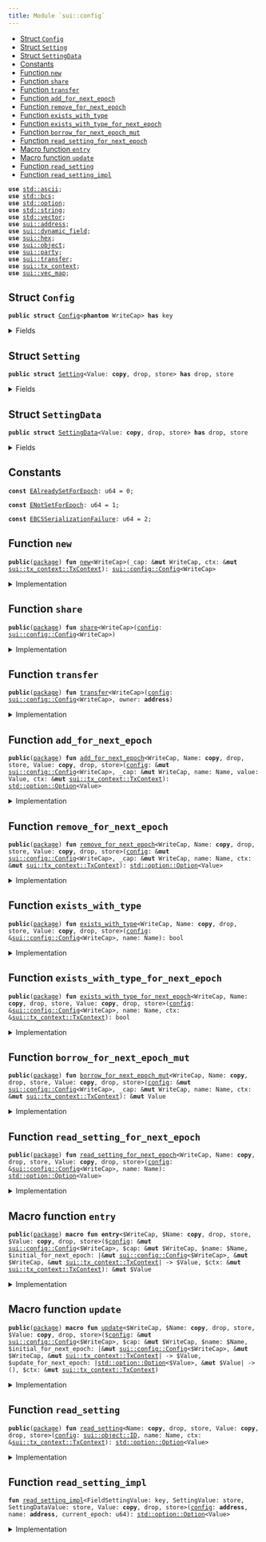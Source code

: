 ```yaml
---
title: Module `sui::config`
---
```




-  [Struct `Config`](#sui_config_Config)
-  [Struct `Setting`](#sui_config_Setting)
-  [Struct `SettingData`](#sui_config_SettingData)
-  [Constants](#@Constants_0)
-  [Function `new`](#sui_config_new)
-  [Function `share`](#sui_config_share)
-  [Function `transfer`](#sui_config_transfer)
-  [Function `add_for_next_epoch`](#sui_config_add_for_next_epoch)
-  [Function `remove_for_next_epoch`](#sui_config_remove_for_next_epoch)
-  [Function `exists_with_type`](#sui_config_exists_with_type)
-  [Function `exists_with_type_for_next_epoch`](#sui_config_exists_with_type_for_next_epoch)
-  [Function `borrow_for_next_epoch_mut`](#sui_config_borrow_for_next_epoch_mut)
-  [Function `read_setting_for_next_epoch`](#sui_config_read_setting_for_next_epoch)
-  [Macro function `entry`](#sui_config_entry)
-  [Macro function `update`](#sui_config_update)
-  [Function `read_setting`](#sui_config_read_setting)
-  [Function `read_setting_impl`](#sui_config_read_setting_impl)


<pre><code><b>use</b> <a href="../std/ascii.md#std_ascii">std::ascii</a>;
<b>use</b> <a href="../std/bcs.md#std_bcs">std::bcs</a>;
<b>use</b> <a href="../std/option.md#std_option">std::option</a>;
<b>use</b> <a href="../std/string.md#std_string">std::string</a>;
<b>use</b> <a href="../std/vector.md#std_vector">std::vector</a>;
<b>use</b> <a href="../sui/address.md#sui_address">sui::address</a>;
<b>use</b> <a href="../sui/dynamic_field.md#sui_dynamic_field">sui::dynamic_field</a>;
<b>use</b> <a href="../sui/hex.md#sui_hex">sui::hex</a>;
<b>use</b> <a href="../sui/object.md#sui_object">sui::object</a>;
<b>use</b> <a href="../sui/multiparty.md#sui_party">sui::party</a>;
<b>use</b> <a href="../sui/transfer.md#sui_transfer">sui::transfer</a>;
<b>use</b> <a href="../sui/tx_context.md#sui_tx_context">sui::tx_context</a>;
<b>use</b> <a href="../sui/vec_map.md#sui_vec_map">sui::vec_map</a>;
</code></pre>



<a name="sui_config_Config"></a>

## Struct `Config`



<pre><code><b>public</b> <b>struct</b> <a href="../sui/config.md#sui_config_Config">Config</a>&lt;<b>phantom</b> WriteCap&gt; <b>has</b> key
</code></pre>



<details>
<summary>Fields</summary>


<dl>
<dt>
<code>id: <a href="../sui/object.md#sui_object_UID">sui::object::UID</a></code>
</dt>
<dd>
</dd>
</dl>


</details>

<a name="sui_config_Setting"></a>

## Struct `Setting`



<pre><code><b>public</b> <b>struct</b> <a href="../sui/config.md#sui_config_Setting">Setting</a>&lt;Value: <b>copy</b>, drop, store&gt; <b>has</b> drop, store
</code></pre>



<details>
<summary>Fields</summary>


<dl>
<dt>
<code>data: <a href="../std/option.md#std_option_Option">std::option::Option</a>&lt;<a href="../sui/config.md#sui_config_SettingData">sui::config::SettingData</a>&lt;Value&gt;&gt;</code>
</dt>
<dd>
</dd>
</dl>


</details>

<a name="sui_config_SettingData"></a>

## Struct `SettingData`



<pre><code><b>public</b> <b>struct</b> <a href="../sui/config.md#sui_config_SettingData">SettingData</a>&lt;Value: <b>copy</b>, drop, store&gt; <b>has</b> drop, store
</code></pre>



<details>
<summary>Fields</summary>


<dl>
<dt>
<code>newer_value_epoch: u64</code>
</dt>
<dd>
</dd>
<dt>
<code>newer_value: <a href="../std/option.md#std_option_Option">std::option::Option</a>&lt;Value&gt;</code>
</dt>
<dd>
</dd>
<dt>
<code>older_value_opt: <a href="../std/option.md#std_option_Option">std::option::Option</a>&lt;Value&gt;</code>
</dt>
<dd>
</dd>
</dl>


</details>

<a name="@Constants_0"></a>

## Constants


<a name="sui_config_EAlreadySetForEpoch"></a>



<pre><code><b>const</b> <a href="../sui/config.md#sui_config_EAlreadySetForEpoch">EAlreadySetForEpoch</a>: u64 = 0;
</code></pre>



<a name="sui_config_ENotSetForEpoch"></a>



<pre><code><b>const</b> <a href="../sui/config.md#sui_config_ENotSetForEpoch">ENotSetForEpoch</a>: u64 = 1;
</code></pre>



<a name="sui_config_EBCSSerializationFailure"></a>



<pre><code><b>const</b> <a href="../sui/config.md#sui_config_EBCSSerializationFailure">EBCSSerializationFailure</a>: u64 = 2;
</code></pre>



<a name="sui_config_new"></a>

## Function `new`



<pre><code><b>public</b>(<a href="../sui/package.md#sui_package">package</a>) <b>fun</b> <a href="../sui/config.md#sui_config_new">new</a>&lt;WriteCap&gt;(_cap: &<b>mut</b> WriteCap, ctx: &<b>mut</b> <a href="../sui/tx_context.md#sui_tx_context_TxContext">sui::tx_context::TxContext</a>): <a href="../sui/config.md#sui_config_Config">sui::config::Config</a>&lt;WriteCap&gt;
</code></pre>



<details>
<summary>Implementation</summary>


<pre><code><b>public</b>(<a href="../sui/package.md#sui_package">package</a>) <b>fun</b> <a href="../sui/config.md#sui_config_new">new</a>&lt;WriteCap&gt;(_cap: &<b>mut</b> WriteCap, ctx: &<b>mut</b> TxContext): <a href="../sui/config.md#sui_config_Config">Config</a>&lt;WriteCap&gt; {
    <a href="../sui/config.md#sui_config_Config">Config</a>&lt;WriteCap&gt; { id: <a href="../sui/object.md#sui_object_new">object::new</a>(ctx) }
}
</code></pre>



</details>

<a name="sui_config_share"></a>

## Function `share`



<pre><code><b>public</b>(<a href="../sui/package.md#sui_package">package</a>) <b>fun</b> <a href="../sui/config.md#sui_config_share">share</a>&lt;WriteCap&gt;(<a href="../sui/config.md#sui_config">config</a>: <a href="../sui/config.md#sui_config_Config">sui::config::Config</a>&lt;WriteCap&gt;)
</code></pre>



<details>
<summary>Implementation</summary>


<pre><code><b>public</b>(<a href="../sui/package.md#sui_package">package</a>) <b>fun</b> <a href="../sui/config.md#sui_config_share">share</a>&lt;WriteCap&gt;(<a href="../sui/config.md#sui_config">config</a>: <a href="../sui/config.md#sui_config_Config">Config</a>&lt;WriteCap&gt;) {
    <a href="../sui/transfer.md#sui_transfer_share_object">transfer::share_object</a>(<a href="../sui/config.md#sui_config">config</a>)
}
</code></pre>



</details>

<a name="sui_config_transfer"></a>

## Function `transfer`



<pre><code><b>public</b>(<a href="../sui/package.md#sui_package">package</a>) <b>fun</b> <a href="../sui/transfer.md#sui_transfer">transfer</a>&lt;WriteCap&gt;(<a href="../sui/config.md#sui_config">config</a>: <a href="../sui/config.md#sui_config_Config">sui::config::Config</a>&lt;WriteCap&gt;, owner: <b>address</b>)
</code></pre>



<details>
<summary>Implementation</summary>


<pre><code><b>public</b>(<a href="../sui/package.md#sui_package">package</a>) <b>fun</b> <a href="../sui/transfer.md#sui_transfer">transfer</a>&lt;WriteCap&gt;(<a href="../sui/config.md#sui_config">config</a>: <a href="../sui/config.md#sui_config_Config">Config</a>&lt;WriteCap&gt;, owner: <b>address</b>) {
    <a href="../sui/transfer.md#sui_transfer_transfer">transfer::transfer</a>(<a href="../sui/config.md#sui_config">config</a>, owner)
}
</code></pre>



</details>

<a name="sui_config_add_for_next_epoch"></a>

## Function `add_for_next_epoch`



<pre><code><b>public</b>(<a href="../sui/package.md#sui_package">package</a>) <b>fun</b> <a href="../sui/config.md#sui_config_add_for_next_epoch">add_for_next_epoch</a>&lt;WriteCap, Name: <b>copy</b>, drop, store, Value: <b>copy</b>, drop, store&gt;(<a href="../sui/config.md#sui_config">config</a>: &<b>mut</b> <a href="../sui/config.md#sui_config_Config">sui::config::Config</a>&lt;WriteCap&gt;, _cap: &<b>mut</b> WriteCap, name: Name, value: Value, ctx: &<b>mut</b> <a href="../sui/tx_context.md#sui_tx_context_TxContext">sui::tx_context::TxContext</a>): <a href="../std/option.md#std_option_Option">std::option::Option</a>&lt;Value&gt;
</code></pre>



<details>
<summary>Implementation</summary>


<pre><code><b>public</b>(<a href="../sui/package.md#sui_package">package</a>) <b>fun</b> <a href="../sui/config.md#sui_config_add_for_next_epoch">add_for_next_epoch</a>&lt;
    WriteCap,
    Name: <b>copy</b> + drop + store,
    Value: <b>copy</b> + drop + store,
&gt;(
    <a href="../sui/config.md#sui_config">config</a>: &<b>mut</b> <a href="../sui/config.md#sui_config_Config">Config</a>&lt;WriteCap&gt;,
    _cap: &<b>mut</b> WriteCap,
    name: Name,
    value: Value,
    ctx: &<b>mut</b> TxContext,
): Option&lt;Value&gt; {
    <b>let</b> epoch = ctx.epoch();
    <b>if</b> (!field::exists_(&<a href="../sui/config.md#sui_config">config</a>.id, name)) {
        <b>let</b> sobj = <a href="../sui/config.md#sui_config_Setting">Setting</a> {
            data: option::some(<a href="../sui/config.md#sui_config_SettingData">SettingData</a> {
                newer_value_epoch: epoch,
                newer_value: option::some(value),
                older_value_opt: option::none(),
            }),
        };
        field::add(&<b>mut</b> <a href="../sui/config.md#sui_config">config</a>.id, name, sobj);
        option::none()
    } <b>else</b> {
        <b>let</b> sobj: &<b>mut</b> <a href="../sui/config.md#sui_config_Setting">Setting</a>&lt;Value&gt; = field::borrow_mut(&<b>mut</b> <a href="../sui/config.md#sui_config">config</a>.id, name);
        <b>let</b> <a href="../sui/config.md#sui_config_SettingData">SettingData</a> {
            newer_value_epoch,
            newer_value,
            older_value_opt,
        } = sobj.data.extract();
        <b>let</b> (older_value_opt, removed_value) = <b>if</b> (epoch &gt; newer_value_epoch) {
            // <b>if</b> the `newer_value` is <b>for</b> a previous epoch, <b>move</b> it to `older_value_opt`
            (<b>move</b> newer_value, <b>move</b> older_value_opt)
        } <b>else</b> {
            // the current epoch cannot be less than the `newer_value_epoch`
            <b>assert</b>!(epoch == newer_value_epoch);
            // <b>if</b> the `newer_value` is <b>for</b> the current epoch, then the option must be `none`
            <b>assert</b>!(newer_value.is_none(), <a href="../sui/config.md#sui_config_EAlreadySetForEpoch">EAlreadySetForEpoch</a>);
            (<b>move</b> older_value_opt, option::none())
        };
        sobj
            .data
            .fill(<a href="../sui/config.md#sui_config_SettingData">SettingData</a> {
                newer_value_epoch: epoch,
                newer_value: option::some(value),
                older_value_opt,
            });
        removed_value
    }
}
</code></pre>



</details>

<a name="sui_config_remove_for_next_epoch"></a>

## Function `remove_for_next_epoch`



<pre><code><b>public</b>(<a href="../sui/package.md#sui_package">package</a>) <b>fun</b> <a href="../sui/config.md#sui_config_remove_for_next_epoch">remove_for_next_epoch</a>&lt;WriteCap, Name: <b>copy</b>, drop, store, Value: <b>copy</b>, drop, store&gt;(<a href="../sui/config.md#sui_config">config</a>: &<b>mut</b> <a href="../sui/config.md#sui_config_Config">sui::config::Config</a>&lt;WriteCap&gt;, _cap: &<b>mut</b> WriteCap, name: Name, ctx: &<b>mut</b> <a href="../sui/tx_context.md#sui_tx_context_TxContext">sui::tx_context::TxContext</a>): <a href="../std/option.md#std_option_Option">std::option::Option</a>&lt;Value&gt;
</code></pre>



<details>
<summary>Implementation</summary>


<pre><code><b>public</b>(<a href="../sui/package.md#sui_package">package</a>) <b>fun</b> <a href="../sui/config.md#sui_config_remove_for_next_epoch">remove_for_next_epoch</a>&lt;
    WriteCap,
    Name: <b>copy</b> + drop + store,
    Value: <b>copy</b> + drop + store,
&gt;(
    <a href="../sui/config.md#sui_config">config</a>: &<b>mut</b> <a href="../sui/config.md#sui_config_Config">Config</a>&lt;WriteCap&gt;,
    _cap: &<b>mut</b> WriteCap,
    name: Name,
    ctx: &<b>mut</b> TxContext,
): Option&lt;Value&gt; {
    <b>let</b> epoch = ctx.epoch();
    <b>if</b> (!field::exists_(&<a href="../sui/config.md#sui_config">config</a>.id, name)) <b>return</b> option::none();
    <b>let</b> sobj: &<b>mut</b> <a href="../sui/config.md#sui_config_Setting">Setting</a>&lt;Value&gt; = field::borrow_mut(&<b>mut</b> <a href="../sui/config.md#sui_config">config</a>.id, name);
    <b>let</b> <a href="../sui/config.md#sui_config_SettingData">SettingData</a> {
        newer_value_epoch,
        newer_value,
        older_value_opt,
    } = sobj.data.extract();
    <b>let</b> (older_value_opt, removed_value) = <b>if</b> (epoch &gt; newer_value_epoch) {
        // <b>if</b> the `newer_value` is <b>for</b> a previous epoch, <b>move</b> it to `older_value_opt`
        (<b>move</b> newer_value, option::none())
    } <b>else</b> {
        // the current epoch cannot be less than the `newer_value_epoch`
        <b>assert</b>!(epoch == newer_value_epoch);
        (<b>move</b> older_value_opt, <b>move</b> newer_value)
    };
    <b>let</b> older_value_opt_is_none = older_value_opt.is_none();
    sobj
        .data
        .fill(<a href="../sui/config.md#sui_config_SettingData">SettingData</a> {
            newer_value_epoch: epoch,
            newer_value: option::none(),
            older_value_opt,
        });
    <b>if</b> (older_value_opt_is_none) {
        field::remove&lt;_, <a href="../sui/config.md#sui_config_Setting">Setting</a>&lt;Value&gt;&gt;(&<b>mut</b> <a href="../sui/config.md#sui_config">config</a>.id, name);
    };
    removed_value
}
</code></pre>



</details>

<a name="sui_config_exists_with_type"></a>

## Function `exists_with_type`



<pre><code><b>public</b>(<a href="../sui/package.md#sui_package">package</a>) <b>fun</b> <a href="../sui/config.md#sui_config_exists_with_type">exists_with_type</a>&lt;WriteCap, Name: <b>copy</b>, drop, store, Value: <b>copy</b>, drop, store&gt;(<a href="../sui/config.md#sui_config">config</a>: &<a href="../sui/config.md#sui_config_Config">sui::config::Config</a>&lt;WriteCap&gt;, name: Name): bool
</code></pre>



<details>
<summary>Implementation</summary>


<pre><code><b>public</b>(<a href="../sui/package.md#sui_package">package</a>) <b>fun</b> <a href="../sui/config.md#sui_config_exists_with_type">exists_with_type</a>&lt;
    WriteCap,
    Name: <b>copy</b> + drop + store,
    Value: <b>copy</b> + drop + store,
&gt;(
    <a href="../sui/config.md#sui_config">config</a>: &<a href="../sui/config.md#sui_config_Config">Config</a>&lt;WriteCap&gt;,
    name: Name,
): bool {
    field::exists_with_type&lt;_, <a href="../sui/config.md#sui_config_Setting">Setting</a>&lt;Value&gt;&gt;(&<a href="../sui/config.md#sui_config">config</a>.id, name)
}
</code></pre>



</details>

<a name="sui_config_exists_with_type_for_next_epoch"></a>

## Function `exists_with_type_for_next_epoch`



<pre><code><b>public</b>(<a href="../sui/package.md#sui_package">package</a>) <b>fun</b> <a href="../sui/config.md#sui_config_exists_with_type_for_next_epoch">exists_with_type_for_next_epoch</a>&lt;WriteCap, Name: <b>copy</b>, drop, store, Value: <b>copy</b>, drop, store&gt;(<a href="../sui/config.md#sui_config">config</a>: &<a href="../sui/config.md#sui_config_Config">sui::config::Config</a>&lt;WriteCap&gt;, name: Name, ctx: &<a href="../sui/tx_context.md#sui_tx_context_TxContext">sui::tx_context::TxContext</a>): bool
</code></pre>



<details>
<summary>Implementation</summary>


<pre><code><b>public</b>(<a href="../sui/package.md#sui_package">package</a>) <b>fun</b> <a href="../sui/config.md#sui_config_exists_with_type_for_next_epoch">exists_with_type_for_next_epoch</a>&lt;
    WriteCap,
    Name: <b>copy</b> + drop + store,
    Value: <b>copy</b> + drop + store,
&gt;(
    <a href="../sui/config.md#sui_config">config</a>: &<a href="../sui/config.md#sui_config_Config">Config</a>&lt;WriteCap&gt;,
    name: Name,
    ctx: &TxContext,
): bool {
    field::exists_with_type&lt;_, <a href="../sui/config.md#sui_config_Setting">Setting</a>&lt;Value&gt;&gt;(&<a href="../sui/config.md#sui_config">config</a>.id, name) && {
        <b>let</b> epoch = ctx.epoch();
        <b>let</b> sobj: &<a href="../sui/config.md#sui_config_Setting">Setting</a>&lt;Value&gt; = field::borrow(&<a href="../sui/config.md#sui_config">config</a>.id, name);
        epoch == sobj.data.<a href="../sui/borrow.md#sui_borrow">borrow</a>().newer_value_epoch &&
        sobj.data.<a href="../sui/borrow.md#sui_borrow">borrow</a>().newer_value.is_some()
    }
}
</code></pre>



</details>

<a name="sui_config_borrow_for_next_epoch_mut"></a>

## Function `borrow_for_next_epoch_mut`



<pre><code><b>public</b>(<a href="../sui/package.md#sui_package">package</a>) <b>fun</b> <a href="../sui/config.md#sui_config_borrow_for_next_epoch_mut">borrow_for_next_epoch_mut</a>&lt;WriteCap, Name: <b>copy</b>, drop, store, Value: <b>copy</b>, drop, store&gt;(<a href="../sui/config.md#sui_config">config</a>: &<b>mut</b> <a href="../sui/config.md#sui_config_Config">sui::config::Config</a>&lt;WriteCap&gt;, _cap: &<b>mut</b> WriteCap, name: Name, ctx: &<b>mut</b> <a href="../sui/tx_context.md#sui_tx_context_TxContext">sui::tx_context::TxContext</a>): &<b>mut</b> Value
</code></pre>



<details>
<summary>Implementation</summary>


<pre><code><b>public</b>(<a href="../sui/package.md#sui_package">package</a>) <b>fun</b> <a href="../sui/config.md#sui_config_borrow_for_next_epoch_mut">borrow_for_next_epoch_mut</a>&lt;
    WriteCap,
    Name: <b>copy</b> + drop + store,
    Value: <b>copy</b> + drop + store,
&gt;(
    <a href="../sui/config.md#sui_config">config</a>: &<b>mut</b> <a href="../sui/config.md#sui_config_Config">Config</a>&lt;WriteCap&gt;,
    _cap: &<b>mut</b> WriteCap,
    name: Name,
    ctx: &<b>mut</b> TxContext,
): &<b>mut</b> Value {
    <b>let</b> epoch = ctx.epoch();
    <b>let</b> sobj: &<b>mut</b> <a href="../sui/config.md#sui_config_Setting">Setting</a>&lt;Value&gt; = field::borrow_mut(&<b>mut</b> <a href="../sui/config.md#sui_config">config</a>.id, name);
    <b>let</b> data = sobj.data.borrow_mut();
    <b>assert</b>!(data.newer_value_epoch == epoch, <a href="../sui/config.md#sui_config_ENotSetForEpoch">ENotSetForEpoch</a>);
    <b>assert</b>!(data.newer_value.is_some(), <a href="../sui/config.md#sui_config_ENotSetForEpoch">ENotSetForEpoch</a>);
    data.newer_value.borrow_mut()
}
</code></pre>



</details>

<a name="sui_config_read_setting_for_next_epoch"></a>

## Function `read_setting_for_next_epoch`



<pre><code><b>public</b>(<a href="../sui/package.md#sui_package">package</a>) <b>fun</b> <a href="../sui/config.md#sui_config_read_setting_for_next_epoch">read_setting_for_next_epoch</a>&lt;WriteCap, Name: <b>copy</b>, drop, store, Value: <b>copy</b>, drop, store&gt;(<a href="../sui/config.md#sui_config">config</a>: &<a href="../sui/config.md#sui_config_Config">sui::config::Config</a>&lt;WriteCap&gt;, name: Name): <a href="../std/option.md#std_option_Option">std::option::Option</a>&lt;Value&gt;
</code></pre>



<details>
<summary>Implementation</summary>


<pre><code><b>public</b>(<a href="../sui/package.md#sui_package">package</a>) <b>fun</b> <a href="../sui/config.md#sui_config_read_setting_for_next_epoch">read_setting_for_next_epoch</a>&lt;
    WriteCap,
    Name: <b>copy</b> + drop + store,
    Value: <b>copy</b> + drop + store,
&gt;(
    <a href="../sui/config.md#sui_config">config</a>: &<a href="../sui/config.md#sui_config_Config">Config</a>&lt;WriteCap&gt;,
    name: Name,
): Option&lt;Value&gt; {
    <b>if</b> (!field::exists_with_type&lt;_, <a href="../sui/config.md#sui_config_Setting">Setting</a>&lt;Value&gt;&gt;(&<a href="../sui/config.md#sui_config">config</a>.id, name)) <b>return</b> option::none();
    <b>let</b> sobj: &<a href="../sui/config.md#sui_config_Setting">Setting</a>&lt;Value&gt; = field::borrow(&<a href="../sui/config.md#sui_config">config</a>.id, name);
    <b>let</b> data = sobj.data.<a href="../sui/borrow.md#sui_borrow">borrow</a>();
    data.newer_value
}
</code></pre>



</details>

<a name="sui_config_entry"></a>

## Macro function `entry`



<pre><code><b>public</b>(<a href="../sui/package.md#sui_package">package</a>) <b>macro</b> <b>fun</b> <b>entry</b>&lt;$WriteCap, $Name: <b>copy</b>, drop, store, $Value: <b>copy</b>, drop, store&gt;($<a href="../sui/config.md#sui_config">config</a>: &<b>mut</b> <a href="../sui/config.md#sui_config_Config">sui::config::Config</a>&lt;$WriteCap&gt;, $cap: &<b>mut</b> $WriteCap, $name: $Name, $initial_for_next_epoch: |&<b>mut</b> <a href="../sui/config.md#sui_config_Config">sui::config::Config</a>&lt;$WriteCap&gt;, &<b>mut</b> $WriteCap, &<b>mut</b> <a href="../sui/tx_context.md#sui_tx_context_TxContext">sui::tx_context::TxContext</a>| -&gt; $Value, $ctx: &<b>mut</b> <a href="../sui/tx_context.md#sui_tx_context_TxContext">sui::tx_context::TxContext</a>): &<b>mut</b> $Value
</code></pre>



<details>
<summary>Implementation</summary>


<pre><code><b>public</b>(<a href="../sui/package.md#sui_package">package</a>) <b>macro</b> <b>fun</b> <b>entry</b>&lt;$WriteCap, $Name: <b>copy</b> + drop + store, $Value: <b>copy</b> + drop + store&gt;(
    $<a href="../sui/config.md#sui_config">config</a>: &<b>mut</b> <a href="../sui/config.md#sui_config_Config">Config</a>&lt;$WriteCap&gt;,
    $cap: &<b>mut</b> $WriteCap,
    $name: $Name,
    $initial_for_next_epoch: |&<b>mut</b> <a href="../sui/config.md#sui_config_Config">Config</a>&lt;$WriteCap&gt;, &<b>mut</b> $WriteCap, &<b>mut</b> TxContext| -&gt; $Value,
    $ctx: &<b>mut</b> TxContext,
): &<b>mut</b> $Value {
    <b>let</b> <a href="../sui/config.md#sui_config">config</a> = $<a href="../sui/config.md#sui_config">config</a>;
    <b>let</b> cap = $cap;
    <b>let</b> name = $name;
    <b>let</b> ctx = $ctx;
    <b>if</b> (!<a href="../sui/config.md#sui_config">config</a>.<a href="../sui/config.md#sui_config_exists_with_type_for_next_epoch">exists_with_type_for_next_epoch</a>&lt;_, _, $Value&gt;(name, ctx)) {
        <b>let</b> initial = $initial_for_next_epoch(<a href="../sui/config.md#sui_config">config</a>, cap, ctx);
        <a href="../sui/config.md#sui_config">config</a>.<a href="../sui/config.md#sui_config_add_for_next_epoch">add_for_next_epoch</a>(cap, name, initial, ctx);
    };
    <a href="../sui/config.md#sui_config">config</a>.<a href="../sui/config.md#sui_config_borrow_for_next_epoch_mut">borrow_for_next_epoch_mut</a>(cap, name, ctx)
}
</code></pre>



</details>

<a name="sui_config_update"></a>

## Macro function `update`



<pre><code><b>public</b>(<a href="../sui/package.md#sui_package">package</a>) <b>macro</b> <b>fun</b> <a href="../sui/config.md#sui_config_update">update</a>&lt;$WriteCap, $Name: <b>copy</b>, drop, store, $Value: <b>copy</b>, drop, store&gt;($<a href="../sui/config.md#sui_config">config</a>: &<b>mut</b> <a href="../sui/config.md#sui_config_Config">sui::config::Config</a>&lt;$WriteCap&gt;, $cap: &<b>mut</b> $WriteCap, $name: $Name, $initial_for_next_epoch: |&<b>mut</b> <a href="../sui/config.md#sui_config_Config">sui::config::Config</a>&lt;$WriteCap&gt;, &<b>mut</b> $WriteCap, &<b>mut</b> <a href="../sui/tx_context.md#sui_tx_context_TxContext">sui::tx_context::TxContext</a>| -&gt; $Value, $update_for_next_epoch: |<a href="../std/option.md#std_option_Option">std::option::Option</a>&lt;$Value&gt;, &<b>mut</b> $Value| -&gt; (), $ctx: &<b>mut</b> <a href="../sui/tx_context.md#sui_tx_context_TxContext">sui::tx_context::TxContext</a>)
</code></pre>



<details>
<summary>Implementation</summary>


<pre><code><b>public</b>(<a href="../sui/package.md#sui_package">package</a>) <b>macro</b> <b>fun</b> <a href="../sui/config.md#sui_config_update">update</a>&lt;
    $WriteCap,
    $Name: <b>copy</b> + drop + store,
    $Value: <b>copy</b> + drop + store,
&gt;(
    $<a href="../sui/config.md#sui_config">config</a>: &<b>mut</b> <a href="../sui/config.md#sui_config_Config">Config</a>&lt;$WriteCap&gt;,
    $cap: &<b>mut</b> $WriteCap,
    $name: $Name,
    $initial_for_next_epoch: |&<b>mut</b> <a href="../sui/config.md#sui_config_Config">Config</a>&lt;$WriteCap&gt;, &<b>mut</b> $WriteCap, &<b>mut</b> TxContext| -&gt; $Value,
    $update_for_next_epoch: |Option&lt;$Value&gt;, &<b>mut</b> $Value|,
    $ctx: &<b>mut</b> TxContext,
) {
    <b>let</b> <a href="../sui/config.md#sui_config">config</a> = $<a href="../sui/config.md#sui_config">config</a>;
    <b>let</b> cap = $cap;
    <b>let</b> name = $name;
    <b>let</b> ctx = $ctx;
    <b>let</b> old_value_opt = <b>if</b> (!<a href="../sui/config.md#sui_config">config</a>.<a href="../sui/config.md#sui_config_exists_with_type_for_next_epoch">exists_with_type_for_next_epoch</a>&lt;_, _, $Value&gt;(name, ctx)) {
        <b>let</b> initial = $initial_for_next_epoch(<a href="../sui/config.md#sui_config">config</a>, cap, ctx);
        <a href="../sui/config.md#sui_config">config</a>.<a href="../sui/config.md#sui_config_add_for_next_epoch">add_for_next_epoch</a>(cap, name, initial, ctx)
    } <b>else</b> {
        option::none()
    };
    $update_for_next_epoch(old_value_opt, <a href="../sui/config.md#sui_config">config</a>.<a href="../sui/config.md#sui_config_borrow_for_next_epoch_mut">borrow_for_next_epoch_mut</a>(cap, name, ctx));
}
</code></pre>



</details>

<a name="sui_config_read_setting"></a>

## Function `read_setting`



<pre><code><b>public</b>(<a href="../sui/package.md#sui_package">package</a>) <b>fun</b> <a href="../sui/config.md#sui_config_read_setting">read_setting</a>&lt;Name: <b>copy</b>, drop, store, Value: <b>copy</b>, drop, store&gt;(<a href="../sui/config.md#sui_config">config</a>: <a href="../sui/object.md#sui_object_ID">sui::object::ID</a>, name: Name, ctx: &<a href="../sui/tx_context.md#sui_tx_context_TxContext">sui::tx_context::TxContext</a>): <a href="../std/option.md#std_option_Option">std::option::Option</a>&lt;Value&gt;
</code></pre>



<details>
<summary>Implementation</summary>


<pre><code><b>public</b>(<a href="../sui/package.md#sui_package">package</a>) <b>fun</b> <a href="../sui/config.md#sui_config_read_setting">read_setting</a>&lt;Name: <b>copy</b> + drop + store, Value: <b>copy</b> + drop + store&gt;(
    <a href="../sui/config.md#sui_config">config</a>: ID,
    name: Name,
    ctx: &TxContext,
): Option&lt;Value&gt; {
    <b>use</b> <a href="../sui/dynamic_field.md#sui_dynamic_field_Field">sui::dynamic_field::Field</a>;
    <b>let</b> config_id = <a href="../sui/config.md#sui_config">config</a>.to_address();
    <b>let</b> setting_df = field::hash_type_and_key(config_id, name);
    <a href="../sui/config.md#sui_config_read_setting_impl">read_setting_impl</a>&lt;Field&lt;Name, <a href="../sui/config.md#sui_config_Setting">Setting</a>&lt;Value&gt;&gt;, <a href="../sui/config.md#sui_config_Setting">Setting</a>&lt;Value&gt;, <a href="../sui/config.md#sui_config_SettingData">SettingData</a>&lt;Value&gt;, Value&gt;(
        config_id,
        setting_df,
        ctx.epoch(),
    )
}
</code></pre>



</details>

<a name="sui_config_read_setting_impl"></a>

## Function `read_setting_impl`



<pre><code><b>fun</b> <a href="../sui/config.md#sui_config_read_setting_impl">read_setting_impl</a>&lt;FieldSettingValue: key, SettingValue: store, SettingDataValue: store, Value: <b>copy</b>, drop, store&gt;(<a href="../sui/config.md#sui_config">config</a>: <b>address</b>, name: <b>address</b>, current_epoch: u64): <a href="../std/option.md#std_option_Option">std::option::Option</a>&lt;Value&gt;
</code></pre>



<details>
<summary>Implementation</summary>


<pre><code><b>native</b> <b>fun</b> <a href="../sui/config.md#sui_config_read_setting_impl">read_setting_impl</a>&lt;
    FieldSettingValue: key,
    SettingValue: store,
    SettingDataValue: store,
    Value: <b>copy</b> + drop + store,
&gt;(
    <a href="../sui/config.md#sui_config">config</a>: <b>address</b>,
    name: <b>address</b>,
    current_epoch: u64,
): Option&lt;Value&gt;;
</code></pre>



</details>
